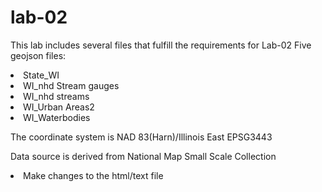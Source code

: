 # lab-02
This lab includes several files that fulfill the requirements for Lab-02
Five geojson files: 
<li>State_WI</li>
<li>WI_nhd Stream gauges</li>
<li>WI_nhd streams</li>
<li>WI_Urban Areas2</li>
<li>WI_Waterbodies</li>

The coordinate system is NAD 83(Harn)/Illinois East  EPSG3443

Data source is derived from National Map Small Scale Collection

<li>Make changes to the html/text file</li>